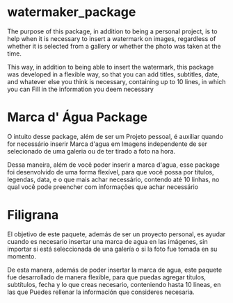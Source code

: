# watermaker_package
The purpose of this package, in addition to being a personal project, is to help when it is necessary to insert a watermark on images, regardless of whether it is selected from a gallery or whether the photo was taken at the time.

This way, in addition to being able to insert the watermark, this package was developed in a flexible way, so that you can add titles, subtitles, date, and whatever else you think is necessary, containing up to 10 lines, in which you can Fill in the information you deem necessary

# Marca d' Água Package
O intuito desse package, além de ser um Projeto pessoal, é auxiliar quando for necessário inserir Marca d'agua em Imagens independente de ser selecionado de uma galeria ou de ter tirado a foto  na hora.

Dessa maneira, além de você poder inserir a marca d'agua, esse package foi desenvolvido de uma forma flexível, para que você possa por títulos, legendas, data, e o que mais achar necessário, contendo até 10 linhas, no qual você pode preencher com informações que achar necessário

# Filigrana
El objetivo de este paquete, además de ser un proyecto personal, es ayudar cuando es necesario insertar una marca de agua en las imágenes, sin importar si está seleccionada de una galería o si la foto fue tomada en su momento.

De esta manera, además de poder insertar la marca de agua, este paquete fue desarrollado de manera flexible, para que puedas agregar títulos, subtítulos, fecha y lo que creas necesario, conteniendo hasta 10 líneas, en las que Puedes rellenar la información que consideres necesaria.


